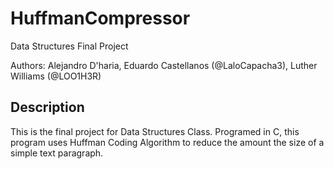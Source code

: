 # HuffmanCompressor
Data Structures Final Project

Authors: Alejandro D'haria, Eduardo Castellanos (@LaloCapacha3), Luther Williams (@LOO1H3R)

## Description

This is the final project for Data Structures Class. Programed in C, this program uses Huffman Coding Algorithm to reduce the amount the size of a simple text paragraph.

